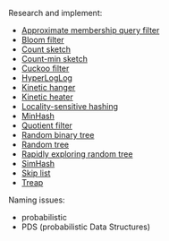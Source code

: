 Research and implement:
* [Approximate membership query filter](https://en.wikipedia.org/wiki/Approximate_membership_query_filter)
* [Bloom filter](https://en.wikipedia.org/wiki/Bloom_filter)
* [Count sketch](https://en.wikipedia.org/wiki/Count_sketch)
* [Count-min sketch](https://en.wikipedia.org/wiki/Count%E2%80%93min_sketch)
* [Cuckoo filter](https://en.wikipedia.org/wiki/Cuckoo_filter)
* [HyperLogLog](https://en.wikipedia.org/wiki/HyperLogLog)
* [Kinetic hanger](https://en.wikipedia.org/wiki/Kinetic_hanger)
* [Kinetic heater](https://en.wikipedia.org/wiki/Kinetic_heater)
* [Locality-sensitive hashing](https://en.wikipedia.org/wiki/Locality-sensitive_hashing)
* [MinHash](https://en.wikipedia.org/wiki/MinHash)
* [Quotient filter](https://en.wikipedia.org/wiki/Quotient_filter)
* [Random binary tree](https://en.wikipedia.org/wiki/Random_binary_tree)
* [Random tree](https://en.wikipedia.org/wiki/Random_tree)
* [Rapidly exploring random tree](https://en.wikipedia.org/wiki/Rapidly_exploring_random_tree)
* [SimHash](https://en.wikipedia.org/wiki/SimHash)
* [Skip list](https://en.wikipedia.org/wiki/Skip_list)
* [Treap](https://en.wikipedia.org/wiki/Treap)

Naming issues:
* probabilistic
* PDS (probabilistic Data Structures)
